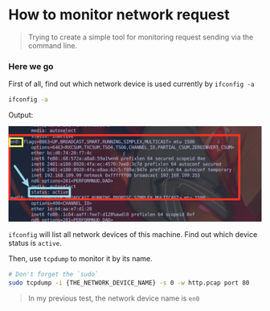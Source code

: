 # How to monitor network request

> Trying to create a simple tool for monitoring request sending via the command line.

### Here we go

First of all, find out which network device is used currently by `ifconfig -a`

```bash
ifconfig -a
```

Output:

![ifconfig-result](./img/ifconfig-result.png)

`ifconfig` will list all network devices of this machine. Find out which device status is `active`.

Then, use `tcpdump` to monitor it by its name.

```bash
# Don't forget the `sudo`
sudo tcpdump -i {THE_NETWORK_DEVICE_NAME} -s 0 -w http.pcap port 80
```

> In my previous test, the network device name is `en0`
